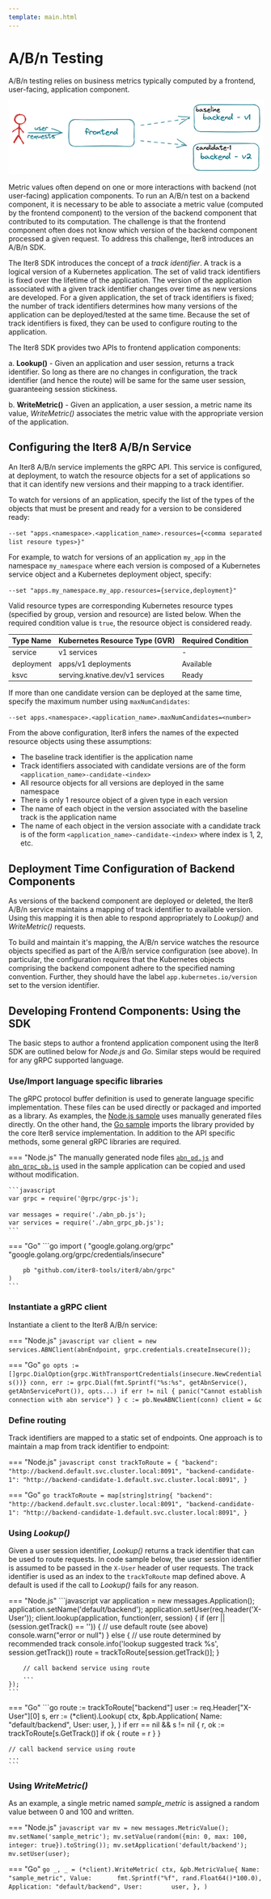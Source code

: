 ```yaml
---
template: main.html
---
```


# A/B/n Testing

A/B/n testing relies on business metrics typically computed by a frontend, user-facing, application component. 

![A/B/n experiment](./images/abn.png)

Metric values often depend on one or more interactions with backend (not user-facing) application components. To run an A/B/n test on a backend component, it is necessary to be able to associate a metric value (computed by the frontend component) to the version of the backend component that contributed to its computation. 
The challenge is that the frontend component often does not know which version of the backend component processed a given request. To address this challenge, Iter8 introduces an A/B/n SDK. 

The Iter8 SDK introduces the concept of a *track identifier*. A track is a logical version of a Kubernetes application. The set of valid track identifiers is fixed over the lifetime of the application. The version of the application associated with a given track identifier changes over time as new versions are developed. For a given application, the set of track identifiers is fixed; the number of track identifiers determines how many versions of the application can be deployed/tested at the same time. Because the set of track identifiers is fixed, they can be used to configure routing to the application.

The Iter8 SDK provides two APIs to frontend application components:

a. **Lookup()** - Given an application and user session, returns a track identifier. So long as there are no changes in configuration, the track identifier (and hence the route) will be same for the same user session, guaranteeing session stickiness.

b. **WriteMetric()** -  Given an application, a user session, a metric name its value, *WriteMetric()* associates the metric value with the appropriate version of the application. 

## Configuring the Iter8 A/B/n Service

An Iter8 A/B/n service implements the gRPC API. This service is configured, at deployment, to watch the resource objects for a set of applications so that it can identify new versions and their mapping to a track identifier.

To watch for versions of an application, specify the list of the types of the objects that must be present and ready for a version to be considered ready:

`--set "apps.<namespace>.<application_name>.resources={<comma separated list resoure types>}"`

For example, to watch for versions of an application `my_app` in the namespace `my_namespace` where each version is composed of a Kubernetes service object and a Kubernetes deployment object, specify:

`--set "apps.my_namespace.my_app.resources={service,deployment}"`

Valid resource types are corresponding Kubernetes resource types (specified by group, version and resource) are listed below. When the required condition value is `true`, the resource object is considered ready.

| Type Name | Kubernetes Resource Type (GVR) | Required Condition |
| ---- | ---- | ----------- |
| service  | v1 services | - |
| deployment | apps/v1 deployments | Available |
| ksvc | serving.knative.dev/v1 services | Ready |

If more than one candidate version can be deployed at the same time, specify the maximum number using `maxNumCandidates`:

`--set apps.<namespace>.<application_name>.maxNumCandidates=<number>`

From the above configuration, Iter8 infers the names of the expected resource objects using these assumptions:

- The baseline track identifier is the application name
- Track identifiers associated with candidate versions are of the form `<application_name>-candidate-<index>`
- All resource objects for all versions are deployed in the same namespace
- There is only 1 resource object of a given type in each version
- The name of each object in the version associated with the baseline track is the application name
- The name of each object in the version associate with a candidate track is of the form  `<application_name>-candidate-<index>` where index is 1, 2, etc.

## Deployment Time Configuration of Backend Components

As versions of the backend component are deployed or deleted, the Iter8 A/B/n service maintains a mapping of track identifier to available version. Using this mapping it is then able to respond appropriately to *Lookup()* and *WriteMetric()* requests.

To build and maintain it's mapping, the A/B/n service watches the resource objects specified as part of the A/B/n service configuration (see above). 
In particular, the configuration requires that the Kubernetes objects comprising the backend component adhere to the specified naming convention. Further, they should have the label `app.kubernetes.io/version` set to the version identifier.

## Developing Frontend Components: Using the SDK

The basic steps to author a frontend application component using the Iter8 SDK are outlined below for *Node.js* and *Go*. Similar steps would be required for any gRPC supported language.

### Use/Import language specific libraries

The gRPC protocol buffer definition is used to generate language specific implementation. These files can be used directly or packaged and imported as a library. As examples, the [Node.js sample](https://github.com/iter8-tools/docs/tree/main/samples/abn-sample/frontend/node) uses manually generated files directly. On the other hand, the [Go sample](https://github.com/iter8-tools/docs/tree/main/samples/abn-sample/frontend/go) imports the library provided by the core Iter8 service implementation. In addition to the API specific methods, some general gRPC libraries are required.

=== "Node.js"
    The manually generated node files [`abn_pd.js`](https://raw.githubusercontent.com/iter8-tools/docs/main/samples/abn-sample/frontend/node/abn_pb.js) and [`abn_grpc_pb.js`](https://raw.githubusercontent.com/iter8-tools/docs/main/samples/abn-sample/frontend/node/abn_grpc_pb.js) used in the sample application can be copied and used without modification.

    ```javascript
    var grpc = require('@grpc/grpc-js');

    var messages = require('./abn_pb.js');
    var services = require('./abn_grpc_pb.js');
    ```

=== "Go"
    ```go
    import (
        "google.golang.org/grpc"
        "google.golang.org/grpc/credentials/insecure"

        pb "github.com/iter8-tools/iter8/abn/grpc"
    )
    ```

### Instantiate a gRPC client

Instantiate a client to the Iter8 A/B/n service:

=== "Node.js"
    ```javascript
    var client = new services.ABNClient(abnEndpoint, grpc.credentials.createInsecure());
    ```

=== "Go"
    ```go
    opts := []grpc.DialOption{grpc.WithTransportCredentials(insecure.NewCredentials())}
    conn, err := grpc.Dial(fmt.Sprintf("%s:%s", getAbnService(), getAbnServicePort()), opts...)
    if err != nil {
        panic("Cannot establish connection with abn service")
    }
    c := pb.NewABNClient(conn)
    client = &c
    ```

### Define routing

Track identifiers are mapped to a static set of endpoints. One approach is to maintain a map from track identifier to endpoint:

=== "Node.js"
    ```javascript
    const trackToRoute = {
        "backend":   "http://backend.default.svc.cluster.local:8091",
        "backend-candidate-1": "http://backend-candidate-1.default.svc.cluster.local:8091",
    }
    ```

=== "Go"
    ```go
    trackToRoute = map[string]string{
        "backend":             "http://backend.default.svc.cluster.local:8091",
        "backend-candidate-1": "http://backend-candidate-1.default.svc.cluster.local:8091",
    }
    ```

### Using *Lookup()*

Given a user session identifier, *Lookup()* returns a track identifier that can be used to route requests. In code sample below, the user session identifier is assumed to be passed in the `X-User` header of user requests. The track identifier is used as an index to the `trackToRoute` map defined above. A default is used if the call to *Lookup()* fails for any reason.

=== "Node.js"
    ```javascript
    var application = new messages.Application();
    application.setName('default/backend');
    application.setUser(req.header('X-User'));
    client.lookup(application, function(err, session) {
        if (err || (session.getTrack() == '')) {
            // use default route (see above)
            console.warn("error or null")
        } else {
            // use route determined by recommended track
            console.info('lookup suggested track %s', session.getTrack())
            route = trackToRoute[session.getTrack()];
        }

        // call backend service using route
        ...
    });
    ```

=== "Go"
    ```go
    route := trackToRoute["backend"]
    user := req.Header["X-User"][0]
    s, err := (*client).Lookup(
        ctx,
        &pb.Application{
            Name: "default/backend",
            User: user,
        },
    )
    if err == nil && s != nil {
        r, ok := trackToRoute[s.GetTrack()]
        if ok {
            route = r
        }
    }

    // call backend service using route
    ...
    ```

### Using *WriteMetric()*

As an example, a single metric named *sample_metric* is assigned a random value between 0 and 100 and written.

=== "Node.js"
    ```javascript
    var mv = new messages.MetricValue();
    mv.setName('sample_metric');
    mv.setValue(random({min: 0, max: 100, integer: true}).toString());
    mv.setApplication('default/backend');
    mv.setUser(user);
    ```

=== "Go"
    ```go
    _, _ = (*client).WriteMetric(
        ctx,
        &pb.MetricValue{
            Name:        "sample_metric",
            Value:       fmt.Sprintf("%f", rand.Float64()*100.0),
            Application: "default/backend",
            User:        user,
        },
    )
    ```
